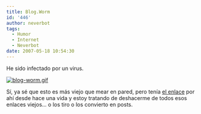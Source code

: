 ```yaml
---
title: Blog.Worm
id: '446'
author: neverbot
tags:
  - Humor
  - Internet
  - Neverbot
date: 2007-05-18 10:54:30
---
```


He sido infectado por un virus.

[![blog-worm.gif](./blog-worm.gif)](http://www.moox.nl/blogworm/ "Blog.Worm")

Sí, ya sé que esto es más viejo que mear en pared, pero tenía [el enlace](http://www.moox.nl/blogworm/) por ahí desde hace una vida y estoy tratando de deshacerme de todos esos enlaces viejos... o los tiro o los convierto en posts.